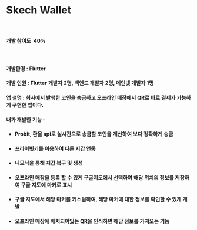 
<h1 id="file-name-id-wide" class="Heading__StyledHeading-sc-1c1dgg0-0 diwsLq" tabindex="-1">Skech Wallet</h1>
<p>&nbsp;</p>
<h4>개발 참여도&nbsp; 40%</h4>
<h4>&nbsp;</h4>
<h4>개발환경 : Flutter</h4>
<h4>개발 인원 : Flutter 개발자 2명, 백엔드 개발자 2명, 메인넷 개발자 1명</h4>
<h4>앱 설명 : 회사에서 발행한 코인을 송금하고 오프라인 매장에서 QR로 바로 결제가 가능하게 구현한 앱이다.</h4>
<h4>내가 개발한 기능 :&nbsp;</h4>
<ul>
<li>
<h4>Probit, 환율 api로 실시간으로 송금할 코인을 계산하여 보다 정확하게 송금</h4>
</li>
<li>
<h4 class="heading-element" dir="auto" tabindex="-1">프라이빗키를 이용하여 다른 지갑 연동</h4>
</li>
<li>
<h4>니모닉을 통해 지갑 복구 및 생성</h4>
</li>
<li>
<h4>오프라인 매장을 등록 할 수 있게 구굴지도에서 선택하여 해당 위치의 정보를 저장하여 구글 지도에 마커로 표시</h4>
</li>
<li>
<h4>구글 지도에서 해당 마커를 커스텀하여, 해당 마커에 대한 정보를 확인할 수 있게 개발</h4>
</li>
<li>
<h4>오프라인 매장에 배치되어있는 QR을 인식하면 해당 정보를 가져오는 기능</h4>
</li>
</ul>
